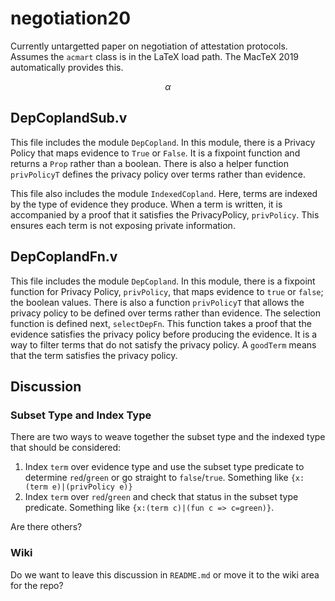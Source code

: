 # negotiation20

Currently untargetted paper on negotiation of attestation protocols.
Assumes the `acmart` class is in the LaTeX load path.  The MacTeX 2019
automatically provides this.

$$\alpha$$

## DepCoplandSub.v

This file includes the module `DepCopland`. In this module, there is a Privacy Policy that maps evidence to `True` or `False`. It is a fixpoint function and returns a `Prop` rather than a boolean. There is also a helper function `privPolicyT` defines the privacy policy over terms rather than evidence.  


This file also includes the module `IndexedCopland`. Here, terms are indexed by the type of evidence they produce. When a term is written, it is accompanied by a proof that it satisfies the PrivacyPolicy, `privPolicy`. This ensures each term is not exposing private information. 

## DepCoplandFn.v 

This file includes the module `DepCopland`. In this module, there is a fixpoint function for Privacy Policy, `privPolicy`, that maps evidence to `true` or `false`; the boolean values. There is also a function `privPolicyT` that allows the privacy policy to be defined over terms rather than evidence. The selection function is defined next, `selectDepFn`. This function takes a proof that the evidence satisfies the privacy policy before producing the evidence. It is a way to filter terms that do not satisfy the privacy policy. A `goodTerm` means that the term satisfies the privacy policy.  

## Discussion

### Subset Type and Index Type

There are two ways to weave together the subset type and the indexed type that should be considered:

1. Index `term` over evidence type and use the subset type predicate to determine `red`/`green` or go straight to `false`/`true`.  Something like `{x:(term e)|(privPolicy e)}`
2. Index `term` over `red`/`green` and check that status in the subset type predicate.  Something like `{x:(term c)|(fun c => c=green)}`. 

Are there others?

### Wiki

Do we want to leave this discussion in `README.md` or move it to the wiki area for the repo?
